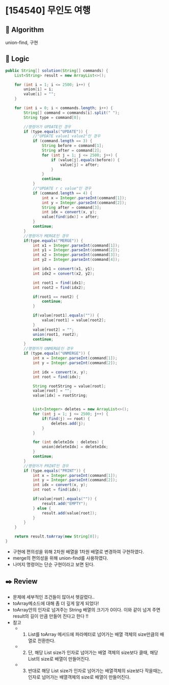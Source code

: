 # [154540] 무인도 여행

## :pushpin: **Algorithm**

union-find, 구현

## :round_pushpin: **Logic**

```java
public String[] solution(String[] commands) {
    List<String> result = new ArrayList<>();

    for (int i = 1; i <= 2500; i++) {
        union[i] = i;
        value[i] = "";
    }

    for (int i = 0; i < commands.length; i++) {
        String[] command = commands[i].split(" ");
        String type = command[0];

        //명령어가 UPDATE인 경우
        if (type.equals("UPDATE")) {
            //"UPDATE value1 value2"인 경우
            if (command.length == 3) {
                String before = command[1];
                String after = command[2];
                for (int j = 1; j <= 2500; j++) {
                    if (value[j].equals(before)) {
                        value[j] = after;
                    }
                }
                continue;
            }
            //"UPDATE r c value"인 경우
            if (command.length == 4) {
                int x = Integer.parseInt(command[1]);
                int y = Integer.parseInt(command[2]);
                String after = command[3];
                int idx = convert(x, y);
                value[find(idx)] = after;
            }
            continue;
        }
        //명령어가 MERGE인 경우
        if(type.equals("MERGE")) {
            int x1 = Integer.parseInt(command[1]);
            int y1 = Integer.parseInt(command[2]);
            int x2 = Integer.parseInt(command[3]);
            int y2 = Integer.parseInt(command[4]);

            int idx1 = convert(x1, y1);
            int idx2 = convert(x2, y2);

            int root1 = find(idx1);
            int root2 = find(idx2);

            if(root1 == root2) {
                continue;
            }

            if(value[root1].equals("")) {
                value[root1] = value[root2];
            }
            value[root2] = "";
            union(root1, root2);
            continue;
        }
        //명령어가 UNMERGE인 경우
        if (type.equals("UNMERGE")) {
            int x = Integer.parseInt(command[1]);
            int y = Integer.parseInt(command[2]);

            int idx = convert(x, y);
            int root = find(idx);

            String rootString = value[root];
            value[root] = "";
            value[idx] = rootString;


            List<Integer> deletes = new ArrayList<>();
            for (int j = 1; j <= 2500; j++) {
                if(find(j) == root) {
                    deletes.add(j);
                }
            }

            for (int deleteIdx : deletes) {
                union[deleteIdx] = deleteIdx;
            }
            continue;
        }
        //명령어가 PRINT인 경우
        if (type.equals("PRINT")) {
            int x = Integer.parseInt(command[1]);
            int y = Integer.parseInt(command[2]);
            int idx = convert(x, y);
            int root = find(idx);

            if(value[root].equals("")) {
                result.add("EMPTY");
            } else {
                result.add(value[root]);
            }
        }
    }

    return result.toArray(new String[0]);
}
```

- 구현에 편의성을 위해 2차원 배열을 1차원 배열로 변경하여 구현하였다.
- merge의 편의성을 위해 union-find를 사용하였다.
- 나머지 명령어는 단순 구현이라고 보면 된다.

## :black_nib: **Review**

- 문제에 세부적인 조건들이 많아서 헷갈렸다..
- toArray메소드에 대해 좀 더 깊게 알게 되었다!
- toArray안의 인자로 넘겨주는 String 배열의 크기가 0이다. 이와 같이 넘겨 주면 result의 길이 만큼 만들어 진다고 한다 !!
- 참고
  - 1. List를 toArray 메서드에 파라메터로 넘어가는 배열 객체의 size만큼의 배열로 전환한다.
  - 2. 단, 해당 List size가 인자로 넘어가는 배열 객체의 size보다 클때, 해당 List의 size로 배열이 만들어진다.
  - 3. 반대로 해당 List size가 인자로 넘어가는 배열객체의 size보다 작을때는, 인자로 넘어가는 배열객체의 size로 배열이 만들어진다.
